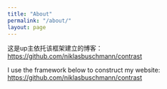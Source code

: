 ```yaml
---
title: "About"
permalink: "/about/"
layout: page
---
```


这是up主依托该框架建立的博客：
https://github.com/niklasbuschmann/contrast

I use the framework below to construct my website:
https://github.com/niklasbuschmann/contrast
